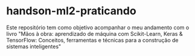 # handson-ml2-praticando
Este repositório tem como objetivo acompanhar o meu andamento com o livro "Mãos à obra: aprendizado de máquina com Scikit-Learn, Keras &amp; TensorFlow: Conceitos, ferramentas e técnicas para a construção de sistemas inteligentes"
